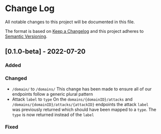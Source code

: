 # Change Log
All notable changes to this project will be documented in this file.
 
The format is based on [Keep a Changelog](http://keepachangelog.com/)
and this project adheres to [Semantic Versioning](http://semver.org/).
 
## [0.1.0-beta] - 2022-07-20
  
### Added
 
### Changed
  
- `/domain/` to `/domains/` This change has been made to ensure all of our endpoints follow a generic plural pattern
- Attack `label` to `type` On the `domains/{domainID}/attacks` and `/domains/{domainID}/attacks/{attackID}` endpoints the attack `label` was previously returned which should have been mapped to a `type`. The `type` is now returned instead of the `label`

### Fixed
